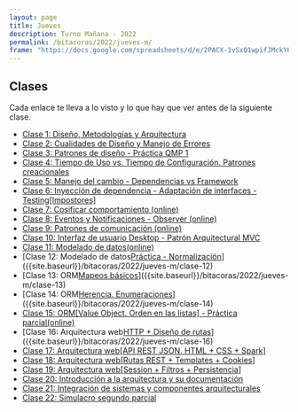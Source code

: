 ```yaml
---
layout: page
title: Jueves
description: Turno Mañana - 2022
permalink: /bitacoras/2022/jueves-m/
frame: "https://docs.google.com/spreadsheets/d/e/2PACX-1vSxQ1wpifJMckY61pvjfJKRMqLb-pY-vR66IuHlA_Dpi3dUqXnbUE8_XvF8CSIy47k32JILawzQWFFi/pubhtml?gid=0&amp;single=true&amp;widget=true&amp;headers=false"
---
```

## Clases

Cada enlace te lleva a lo visto y lo que hay que ver antes de la siguiente clase.

- [Clase 1: Diseño, Metodologías y Arquitectura]({{site.baseurl}}/bitacoras/2022/jueves-m/clase-01)
- [Clase 2: Cualidades de Diseño y Manejo de Errores]({{site.baseurl}}/bitacoras/2022/jueves-m/clase-02)
- [Clase 3: Patrones de diseño - Práctica QMP 1]({{site.baseurl}}/bitacoras/2022/jueves-m/clase-03) 
- [Clase 4: Tiempo de Uso vs. Tiempo de Configuración. Patrones creacionales]({{site.baseurl}}/bitacoras/2022/jueves-m/clase-04)
- [Clase 5: Manejo del cambio - Dependencias vs Framework]({{site.baseurl}}/bitacoras/2022/jueves-m/clase-05) 
- [Clase 6: Inyección de dependencia - Adaptación de interfaces - Testing[Impostores]]({{site.baseurl}}/bitacoras/2022/jueves-m/clase-06/)
- [Clase 7: Cosificar comportamiento (online)]({{site.baseurl}}/bitacoras/2022/jueves-m/clase-07)
- [Clase 8: Eventos y Notificaciones - Observer (online)]({{site.baseurl}}/bitacoras/2022/jueves-m/clase-08) 
- [Clase 9: Patrones de comunicación (online)]({{site.baseurl}}/bitacoras/2022/jueves-m/clase-09) 
- [Clase 10: Interfaz de usuario Desktop - Patrón Arquitectural MVC]({{site.baseurl}}/bitacoras/2022/jueves-m/clase-10)
- [Clase 11: Modelado de datos(online)]({{site.baseurl}}/bitacoras/2022/jueves-m/clase-11) 
- [Clase 12: Modelado de datos[Práctica - Normalización](online)]({{site.baseurl}}/bitacoras/2022/jueves-m/clase-12) 
- [Clase 13: ORM[Mapeos básicos](online)]({{site.baseurl}}/bitacoras/2022/jueves-m/clase-13) 
- [Clase 14: ORM[Herencia. Enumeraciones](online)]({{site.baseurl}}/bitacoras/2022/jueves-m/clase-14) 
- [Clase 15: ORM[Value Object. Orden en las listas] - Práctica parcial(online)]({{site.baseurl}}/bitacoras/2022/jueves-m/clase-15)
- [Clase 16: Arquitectura web[HTTP + Diseño de rutas](online)]({{site.baseurl}}/bitacoras/2022/jueves-m/clase-16) 
- [Clase 17: Arquitectura web[API REST JSON. HTML + CSS + Spark]]({{site.baseurl}}/bitacoras/2022/jueves-m/clase-17) 
- [Clase 18: Arquitectura web[Rutas REST + Templates + Cookies]]({{site.baseurl}}/bitacoras/2022/jueves-m/clase-18) 
- [Clase 19: Arquitectura web[Session + Filtros + Persistencia]]({{site.baseurl}}/bitacoras/2022/jueves-m/clase-19) 
- [Clase 20: Introducción a la arquitectura y su documentación]({{site.baseurl}}/bitacoras/2022/jueves-m/clase-20) 
- [Clase 21: Integración de sistemas y componentes arquitecturales]({{site.baseurl}}/bitacoras/2022/jueves-m/clase-21) 
- [Clase 22: Simulacro segundo parcial]({{site.baseurl}}/bitacoras/2022/jueves-m/clase-22)